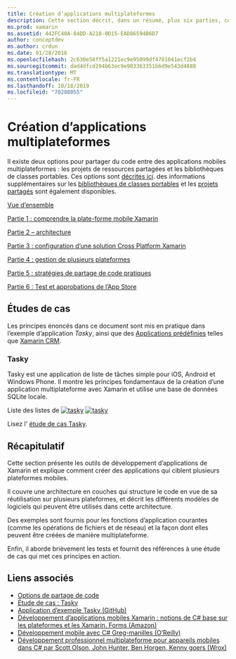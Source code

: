 ```yaml
---
title: Création d’applications multiplateformes
description: Cette section décrit, dans un résumé, plus six parties, comment créer des applications à l’aide de la plateforme de développement Xamarin, de la compréhension de la façon dont Xamarin travaille pour concevoir des applications mobiles, puis le test et le déploiement des différents magasins d’applications.
ms.prod: xamarin
ms.assetid: 442FC40A-84DD-A218-0D15-EAD86594B6D7
author: conceptdev
ms.author: crdun
ms.date: 01/28/2016
ms.openlocfilehash: 2c630e58ff5a1221ec9e95099df4781041ecf2b4
ms.sourcegitcommit: dad4dfcd194b63ec9e903363351b6d9e543d4888
ms.translationtype: MT
ms.contentlocale: fr-FR
ms.lasthandoff: 10/18/2019
ms.locfileid: "70288055"
---
```

# <a name="building-cross-platform-applications"></a>Création d’applications multiplateformes

Il existe deux options pour partager du code entre des applications mobiles multiplateformes : les projets de ressources partagées et les bibliothèques de classes portables. Ces options sont [décrites ici](~/cross-platform/app-fundamentals/code-sharing.md). des informations supplémentaires sur les [bibliothèques de classes portables](~/cross-platform/app-fundamentals/pcl.md) et les [projets partagés](~/cross-platform/app-fundamentals/shared-projects.md) sont également disponibles.

<a name="Sections" />

 [Vue d’ensemble](~/cross-platform/app-fundamentals/building-cross-platform-applications/overview.md)

 [Partie 1 : comprendre la plate-forme mobile Xamarin](~/cross-platform/app-fundamentals/building-cross-platform-applications/understanding-the-xamarin-mobile-platform.md)

 [Partie 2 – architecture](~/cross-platform/app-fundamentals/building-cross-platform-applications/architecture.md)

 [Partie 3 : configuration d’une solution Cross Platform Xamarin](~/cross-platform/app-fundamentals/building-cross-platform-applications/setting-up-a-xamarin-cross-platform-solution.md)

 [Partie 4 : gestion de plusieurs plateformes](~/cross-platform/app-fundamentals/building-cross-platform-applications/platform-divergence-abstraction-divergent-implementation.md)

 [Partie 5 : stratégies de partage de code pratiques](~/cross-platform/app-fundamentals/building-cross-platform-applications/practical-code-sharing-strategies.md)

 [Partie 6 : Test et approbations de l’App Store](~/cross-platform/app-fundamentals/building-cross-platform-applications/testing-and-app-store-approvals.md)

 <a name="Cross-Platform_Mobile_Application_Case_Studies" />

## <a name="case-studies"></a>Études de cas

Les principes énoncés dans ce document sont mis en pratique dans l’exemple d’application *Tasky*, ainsi que des [Applications prédéfinies](https://xamarin.com/prebuilt) telles que [Xamarin CRM](https://xamarin.com/prebuilt/#xamarincrm).

 <a name="Tasky" />

### <a name="tasky"></a>Tasky

Tasky est une application de liste de tâches simple pour iOS, Android et Windows Phone.
Il montre les principes fondamentaux de la création d’une application multiplateforme avec Xamarin et utilise une base de données SQLite locale.

 Liste des listes de [![tasky](images/iphone-list-sml.png)](images/iphone-list.png#lightbox) [![tasky](images/iphone-list-sml.png)](images/iphone-list.png#lightbox)

Lisez l' [étude de cas Tasky](~/cross-platform/app-fundamentals/building-cross-platform-applications/case-study-tasky.md).

## <a name="summary"></a>Récapitulatif

Cette section présente les outils de développement d’applications de Xamarin et explique comment créer des applications qui ciblent plusieurs plateformes mobiles.

Il couvre une architecture en couches qui structure le code en vue de sa réutilisation sur plusieurs plateformes, et décrit les différents modèles de logiciels qui peuvent être utilisés dans cette architecture.

Des exemples sont fournis pour les fonctions d’application courantes (comme les opérations de fichiers et de réseau) et la façon dont elles peuvent être créées de manière multiplateforme.

Enfin, il aborde brièvement les tests et fournit des références à une étude de cas qui met ces principes en action.

## <a name="related-links"></a>Liens associés

- [Options de partage de code](~/cross-platform/app-fundamentals/code-sharing.md)
- [Étude de cas : Tasky](~/cross-platform/app-fundamentals/building-cross-platform-applications/case-study-tasky.md)
- [Application d’exemple Tasky (GitHub)](https://docs.microsoft.com/samples/xamarin/mobile-samples/taskyportable/)
- [Développement d’applications mobiles Xamarin : notions de C# base sur les plateformes et les Xamarin. Forms (Amazon)](http://www.amazon.com/Xamarin-Mobile-Application-Development-Cross-Platform/dp/1484202155/)
- [Développement mobile avec C# Greg-manilles (O’Reilly)](http://shop.oreilly.com/product/0636920024002.do)
- [Développement professionnel multiplateforme pour appareils mobiles dans C# par Scott Olson, John Hunter, Ben Horgen, Kenny goers (Wrox)](http://www.wrox.com/WileyCDA/WroxTitle/Professional-Cross-Platform-Mobile-Development-in-C-.productCd-1118157702.html)
